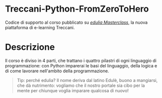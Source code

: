 # Treccani-Python-FromZeroToHero

Codice di supporto al corso pubblicato su [*edulia Masterclass*](https://edulia.it/), la nuova piattaforma di e-learning Treccani.

# Descrizione

Il corso è diviso in 4 parti, che trattano i quattro pilastri di ogni linguaggio di programmazione: con Python imparerai le basi del linguaggio, della logica e di come lavorare nell'ambito della programmazione.

> Tip: perché edulia? Il nome deriva dal latino Edulè, buono a mangiarsi, che dà nutrimento: vogliamo che il nostro portale sia cibo per la mente per chiunque voglia imparare qualcosa di nuovo! 
